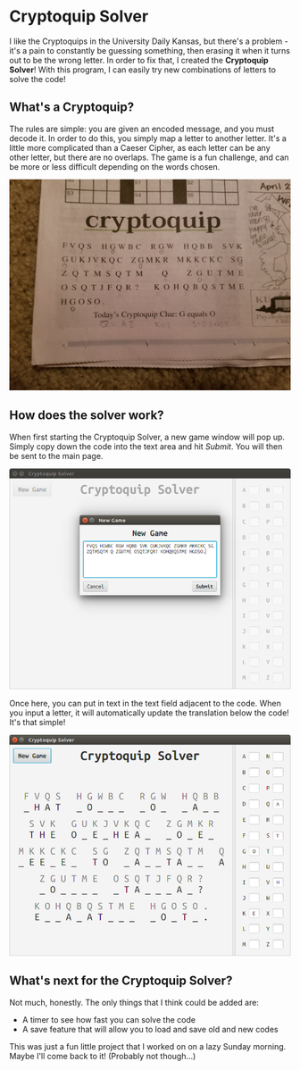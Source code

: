 # Cryptoquip Solver

I like the Cryptoquips in the University Daily Kansas, but there's a problem -
it's a pain to constantly be guessing something, then erasing it when it turns
out to be the wrong letter. In order to fix that, I created the
**Cryptoquip Solver**! With this program, I can easily try new combinations
of letters to solve the code!

## What's a Cryptoquip?

The rules are simple: you are given an encoded message, and you must decode it.
In order to do this, you simply map a letter to another letter. It's a little
more complicated than a Caeser Cipher, as each letter can be any other letter,
but there are no overlaps. The game is a fun challenge, and can be more or less
difficult depending on the words chosen.

![Cryptoquip Example: FVQS HGWBC RGW HQBB SVK][CryptoquipNewspaper]

## How does the solver work?

When first starting the Cryptoquip Solver, a new game window will pop up. Simply
copy down the code into the text area and hit *Submit*. You will then be sent
to the main page.

![Cryptoquip New Game Winodw][CryptoquipNewGame]

Once here, you can put in text in the text field adjacent to the code. When you
input a letter, it will automatically update the translation below the code! It's
that simple!

![Cryptoquip Main Winodw][CryptoquipMain]

## What's next for the Cryptoquip Solver?

Not much, honestly. The only things that I think could be added are:

- A timer to see how fast you can solve the code
- A save feature that will allow you to load and save old and new codes

This was just a fun little project that I worked on on a lazy Sunday morning.
Maybe I'll come back to it! (Probably not though...)

[CryptoquipMain]: doc/CryptoquipSolver1.png
[CryptoquipNewGame]: doc/CryptoquipSolver2.png
[CryptoquipNewspaper]: doc/CryptoquipNewspaper.jpg